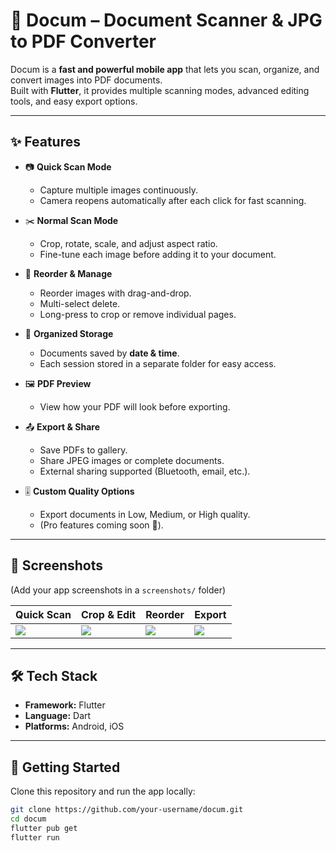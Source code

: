 # 📄 Docum – Document Scanner & JPG to PDF Converter  

Docum is a **fast and powerful mobile app** that lets you scan, organize, and convert images into PDF documents.  
Built with **Flutter**, it provides multiple scanning modes, advanced editing tools, and easy export options.  

---

## ✨ Features  

- 📷 **Quick Scan Mode**  
  - Capture multiple images continuously.  
  - Camera reopens automatically after each click for fast scanning.  

- ✂️ **Normal Scan Mode**  
  - Crop, rotate, scale, and adjust aspect ratio.  
  - Fine-tune each image before adding it to your document.  

- 🔄 **Reorder & Manage**  
  - Reorder images with drag-and-drop.  
  - Multi-select delete.  
  - Long-press to crop or remove individual pages.  

- 📂 **Organized Storage**  
  - Documents saved by **date & time**.  
  - Each session stored in a separate folder for easy access.  

- 🖼️ **PDF Preview**  
  - View how your PDF will look before exporting.  

- 📤 **Export & Share**  
  - Save PDFs to gallery.  
  - Share JPEG images or complete documents.  
  - External sharing supported (Bluetooth, email, etc.).  

- 🎚️ **Custom Quality Options**  
  - Export documents in Low, Medium, or High quality.  
  - (Pro features coming soon 🚀).  

---

## 📸 Screenshots  

(Add your app screenshots in a `screenshots/` folder)  

| Quick Scan | Crop & Edit | Reorder | Export |
|------------|-------------|---------|--------|
| ![](screenshots/quick_scan.png) | ![](screenshots/crop_edit.png) | ![](screenshots/reorder.png) | ![](screenshots/export.png) |

---

## 🛠️ Tech Stack  
- **Framework:** Flutter  
- **Language:** Dart  
- **Platforms:** Android, iOS  

---

## 🚀 Getting Started  

Clone this repository and run the app locally:  

```bash
git clone https://github.com/your-username/docum.git
cd docum
flutter pub get
flutter run
